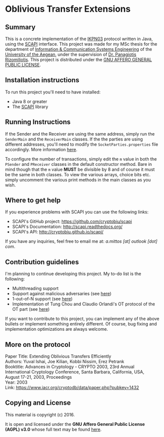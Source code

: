 # Oblivious Transfer Extensions

## Summary

This is a concrete implementation of the [IKPN03](https://www.iacr.org/cryptodb/data/paper.php?pubkey=1432) protocol written in Java, using the [SCAPI](http://scapi.readthedocs.org/en/latest/intro.html) interface. 
This project was made for my MSc thesis for the department of [Information & Communication Systems Engineering](http://msc.icsd.aegean.gr/) of the [University of the Aegean](http://www.aegean.gr/), under the supervision of [Dr. Panagiotis Rizomiliotis](https://www.linkedin.com/in/panagiotis-rizomiliotis-1573512a).
This project is distributed under the [GNU AFFERO GENERAL PUBLIC LICENSE](http://www.gnu.org/licenses/agpl-3.0.txt). 

## Installation instructions 

To run this project you'll need to have installed: 

* Java 8 or greater
* The [SCAPI](http://scapi.readthedocs.org/en/latest/install.html) library

## Running Instructions

If the Sender and the Receiver are using the same address, simply run the `SenderMain` and the `ReceiverMain` classes. If the the parties are using different addresses, you'll need to modify the `SocketParties.properties` file accordingly. More information [here](http://scapi.readthedocs.org/en/latest/communication.html#setting-up-communication). 

To configure the number of transactions, simply edit the `m` value in both the `PSender` and `PReceiver` classes in the default constructor method. Bare in mind though that the `m` value **MUST** be divisible by 8 and of course it must be the same in both classes. To view the various arrays, choice bits etc. simply uncomment the various print methods in the main classes as you wish. 

## Where to get help

If you experience problems with SCAPI you can use the following links: 

* SCAPI's GitHub project: https://github.com/cryptobiu/scapi
* SCAPI's Documentation: http://scapi.readthedocs.org/
* SCAPI's API: http://cryptobiu.github.io/scapi/

If you have any inquiries, feel free to email me at: *a.mittos [at] outlook [dot] com*. 

## Contribution guidelines

I'm planning to continue developing this project. My to-do list is the following: 

* Multithreading support
* Support against malicious adversaries (see [here](https://eprint.iacr.org/2015/061))
* 1-out-of-N support (see [here](https://eprint.iacr.org/2013/491))
* Implementation of Tung Chou and Claudio Orlandi's OT protocol of the OT part (see [here](https://eprint.iacr.org/2015/267)) 

If you want to contribute to this project, you can implement any of the above bullets or implement something entirely different. Of course, bug fixing and implementation optimizations are always welcome.

## More on the protocol

Paper Title: Extending Oblivious Transfers Efficiently<br>
Authors: Yuval Ishai, Joe Kilian, Kobbi Nissim, Erez Petrank<br>
Booktitle: Advances in Cryptology - CRYPTO 2003, 23rd Annual International Cryptology Conference, Santa Barbara, California, USA, August 17-21, 2003, Proceedings<br>
Year: 2003<br>
Link: https://www.iacr.org/cryptodb/data/paper.php?pubkey=1432

## Copying and License 

This material is copyright (c) 2016.

It is open and licensed under the **GNU Affero General Public License (AGPL) v3.0** whose full text may be found [here](http://www.gnu.org/licenses/agpl-3.0.txt). 
